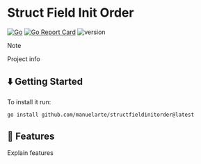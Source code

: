 # Struct Field Init Order

[![Go](https://github.com/manuelarte/structfieldinitorder/actions/workflows/go.yml/badge.svg)](https://github.com/manuelarte/structfieldinitorder/actions/workflows/go.yml)
[![Go Report Card](https://goreportcard.com/badge/github.com/manuelarte/structfieldinitorder)](https://goreportcard.com/report/github.com/manuelarte/structfieldinitorder)
![version](https://img.shields.io/github/v/release/manuelarte/structfieldinitorder)

> [!NOTE]
> Project info

## ⬇️  Getting Started

To install it run:

```bash
go install github.com/manuelarte/structfieldinitorder@latest
```

## 🚀 Features

Explain features

